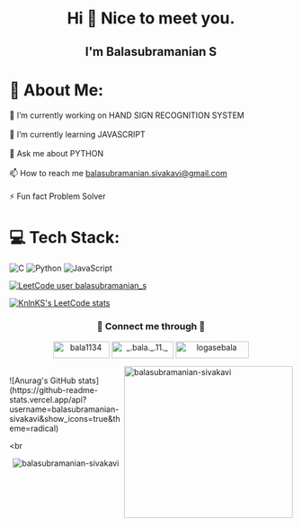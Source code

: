 <h1 align="center">Hi 👋 Nice to meet you.</h1>
<h2 align="center"> I'm Balasubramanian S</h2>

# 💫 About Me:
🔭 I’m currently working on HAND SIGN RECOGNITION SYSTEM<br><br>🌱 I’m currently learning JAVASCRIPT<br><br>💬 Ask me about PYTHON<br><br>📫 How to reach me  balasubramanian.sivakavi@gmail.com<br><br>⚡ Fun fact Problem Solver

# 💻 Tech Stack:
![C](https://img.shields.io/badge/c-%2300599C.svg?style=for-the-badge&logo=c&logoColor=white) ![Python](https://img.shields.io/badge/python-3670A0?style=for-the-badge&logo=python&logoColor=ffdd54) ![JavaScript](https://img.shields.io/badge/javascript-%23323330.svg?style=for-the-badge&logo=javascript&logoColor=%23F7DF1E)

[![LeetCode user balasubramanian_s](https://img.shields.io/badge/dynamic/json?style=for-the-badge&labelColor=black&color=%23ffa116&label=LEET%20CODE&query=solvedOverTotal&url=https%3A%2F%2Fleetcode-badge.vercel.app%2Fapi%2Fusers%2FHarish443&logo=leetcode&logoColor=yellow)](https://leetcode.com/balasubramanian_s/)

[![KnlnKS's LeetCode stats](https://leetcode-stats-six.vercel.app/?username=balasubramanian_s)](https://github.com/KnlnKS/leetcode-stats)

<h3 align="center"> 🤞 Connect me through 🤟</h3>
<p align="center">
<a href="https://linkedin.com/in/bala1134" target="blank"><img align="center" src="https://img.shields.io/badge/LinkedIn-0077B5?style=for-the-badge&logo=linkedin&logoColor=white" alt="bala1134" height="30" width="100" /></a>
<a href="https://instagram.com/_.bala._.11._" target="blank"><img align="center" src="https://img.shields.io/badge/Instagram-E4405F?style=for-the-badge&logo=instagram&logoColor=white" alt="_.bala._.11._" height="30" width="110" /></a>
<a href="https://www.hackerrank.com/logasebala" target="blank"><img align="center" src="https://img.shields.io/badge/HackerRank-00EA64.svg?style=for-the-badge&logo=HackerRank&logoColor=white" alt="logasebala" height="30" width="130" /></a>
</p>
  <p><img align="right" src="https://github-readme-stats.vercel.app/api/top-langs?username=balasubramanian-sivakavi&show_icons=true&locale=en&layout=compact" alt="balasubramanian-sivakavi" height="270" width="300" /></p><br>
![Anurag's GitHub stats](https://github-readme-stats.vercel.app/api?username=balasubramanian-sivakavi&show_icons=true&theme=radical)

<br
<br> 

<p align="center"> <img src="https://komarev.com/ghpvc/?username=balasubramanian-sivakavi&label=Profile%20views&color=0e75b6&style=flat" alt="balasubramanian-sivakavi" /> </p>

